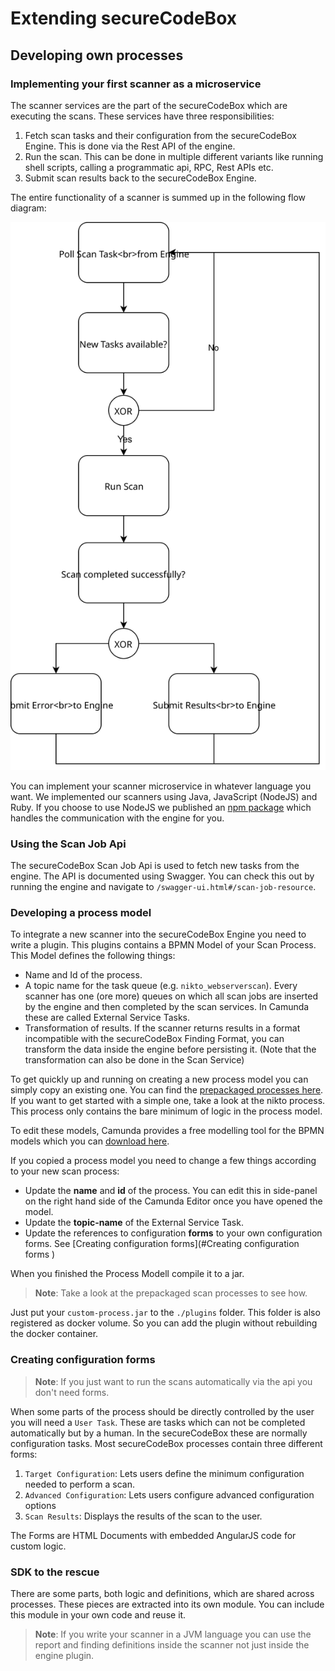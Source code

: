 # Extending secureCodeBox

## Developing own processes

### Implementing your first scanner as a microservice

The scanner services are the part of the secureCodeBox which are executing the scans. These services have three responsibilities:

1. Fetch scan tasks and their configuration from the secureCodeBox Engine. This is done via the Rest API of the engine.
2. Run the scan. This can be done in multiple different variants like running shell scripts, calling a programmatic api, RPC, Rest APIs etc.
3. Submit scan results back to the secureCodeBox Engine.

The entire functionality of a scanner is summed up in the following flow diagram:

![Scanner functionality](../resources/scanner-functionality.svg "Scanner functionality flow diagram")

You can implement your scanner microservice in whatever language you want. We implemented our scanners using Java, JavaScript (NodeJS) and Ruby. If you choose to use NodeJS we published an [npm package](https://www.npmjs.com/package/@securecodebox/scanner-scaffolding) which handles the communication with the engine for you.

### Using the Scan Job Api

The secureCodeBox Scan Job Api is used to fetch new tasks from the engine.
The API is documented using Swagger. You can check this out by running the engine and navigate to `/swagger-ui.html#/scan-job-resource`.

### Developing a process model

To integrate a new scanner into the secureCodeBox Engine you need to write a plugin. This plugins contains a BPMN Model of your Scan Process. This Model defines the following things:

* Name and Id of the process.
* A topic name for the task queue (e.g. `nikto_webserverscan`). Every scanner has one (ore more) queues on which all scan jobs are inserted by the engine and then completed by the scan services. In Camunda these are called External Service Tasks.
* Transformation of results. If the scanner returns results in a format incompatible with the secureCodeBox Finding Format, you can transform the data inside the engine before persisting it. (Note that the transformation can also be done in the Scan Service)

To get quickly up and running on creating a new process model you can simply copy an existing one. You can find the [prepackaged processes here](https://github.com/secureCodeBox/engine/tree/master/scb-scanprocesses). If you want to get started with a simple one, take a look at the nikto process. This process only contains the bare minimum of logic in the process model. 

To edit these models, Camunda provides a free modelling tool for the BPMN models which you can [download here](https://camunda.com/download/modeler/).

If you copied a process model you need to change a few things according to your new scan process:

* Update the **name** and **id** of the process. You can edit this in side-panel on the right hand side of the Camunda Editor once you have opened the model.
* Update the **topic-name** of the External Service Task.
* Update the references to configuration **forms** to your own configuration forms. See [Creating configuration forms](#Creating configuration forms 
)

When you finished the Process Modell compile it to a jar. 
> **Note**: Take a look at the prepackaged scan processes to see how.

Just put your `custom-process.jar` to the `./plugins` folder. This folder is also registered as docker volume. So you can add the plugin without rebuilding the docker container.

### Creating configuration forms

> **Note**: If you just want to run the scans automatically via the api you don't need forms.

When some parts of the process should be directly controlled by the user you will need a `User Task`. These are tasks which can not be completed automatically but by a human. In the secureCodeBox these are normally configuration tasks. Most secureCodeBox processes contain three different forms:

1. `Target Configuration`: Lets users define the minimum configuration needed to perform a scan.
2. `Advanced Configuration`: Lets users configure advanced configuration options
3. `Scan Results`: Displays the results of the scan to the user.

The Forms are HTML Documents with embedded AngularJS code for custom logic.

### SDK to the rescue

There are some parts, both logic and definitions, which are shared across processes. These pieces are extracted into its own module. You can include this module in your own code and reuse it.

> **Note**: If you write your scanner in a JVM language you can use the report and finding definitions inside the scanner not just inside the engine plugin.
